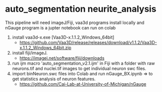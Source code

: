 # auto_segmentation neurite_analysis
This pipeline will need imageJ/Fiji, vaa3d programs install locally and nGauge program is a jupter notebook can run on colab
1. install vaa3d-x.exe [Vaa3D-x.1.1.2_Windows_64bit]
   * https://github.com/Vaa3D/release/releases/download/v1.1.2/Vaa3D-x.1.1.2_Windows_64bit.zip
2. install fiji/imageJ.
   * https://imagej.net/software/fiji/downloads
3. run ijm macro 'auto_segmentation_v2.1.ijm' in Fiji with a folder with raw neurons.tif and nuclei.tif images to get individual neuron swc files.
4. import binNeuron.swc files into Colab and run nGauge_BX.ipynb => to get statistics analysis of neuron features.
   * https://github.com/Cai-Lab-at-University-of-Michigan/nGauge

